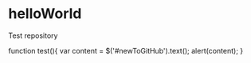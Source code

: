 # helloWorld
Test repository

function test(){
  var content = $('#newToGitHub').text();
  alert(content);
}
